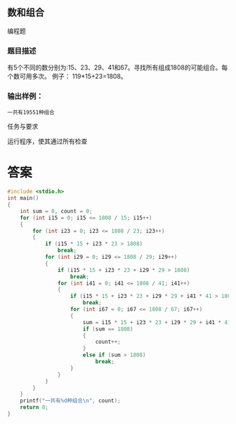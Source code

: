## 数和组合

编程题

### 题目描述

有5个不同的数分别为:15、23、29、41和67。寻找所有组成1808的可能组合。每个数可用多次。
例子：
119*15+23=1808。

### 输出样例：

```
一共有19551种组合
```

任务与要求

运行程序，使其通过所有检查

# 答案
```c
#include <stdio.h>
int main()
{
	int sum = 0, count = 0;
	for (int i15 = 0; i15 <= 1808 / 15; i15++)
	{
		for (int i23 = 0; i23 <= 1808 / 23; i23++)
		{
			if (i15 * 15 + i23 * 23 > 1808)
				break;
			for (int i29 = 0; i29 <= 1808 / 29; i29++)
			{
				if (i15 * 15 + i23 * 23 + i29 * 29 > 1808)
					break;
				for (int i41 = 0; i41 <= 1808 / 41; i41++)
				{
					if (i15 * 15 + i23 * 23 + i29 * 29 + i41 * 41 > 1808)
						break;
					for (int i67 = 0; i67 <= 1808 / 67; i67++)
					{
						sum = i15 * 15 + i23 * 23 + i29 * 29 + i41 * 41 + i67 * 67;
						if (sum == 1808)
						{
							count++;
						}
						else if (sum > 1808)
							break;
					}
				}
			}
		}
	}
	printf("一共有%d种组合\n", count);
	return 0;
}
```